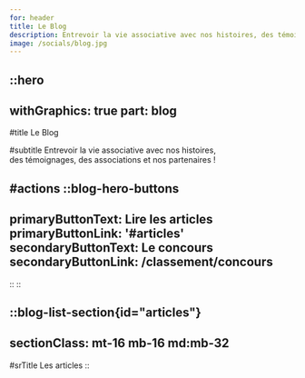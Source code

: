 ```yaml
---
for: header
title: Le Blog
description: Entrevoir la vie associative avec nos histoires, des témoignages, des associations et nos partenaires !
image: /socials/blog.jpg
---
```


::hero
---
withGraphics: true
part: blog
---

#title
Le Blog

#subtitle
Entrevoir la vie associative avec nos histoires,<br /> des témoignages, des associations et nos partenaires !

#actions
  ::blog-hero-buttons
  ---
  primaryButtonText: Lire les articles
  primaryButtonLink: '#articles'
  secondaryButtonText: Le concours
  secondaryButtonLink: /classement/concours
  ---
  ::
::

::blog-list-section{id="articles"}
---
sectionClass: mt-16 mb-16 md:mb-32
---
#srTitle
Les articles
::

<!--
::newsletter-section
---
sectionClass: my-16 md:my-32
buttonText: S'abonner
buttonLink: newsletterSubscriptionLink
---
#title
S'abonner au Classement
#subtitle
Une newsletter pour tous ceux qui veulent prolonger l’aventure du Classement avec des exclusivités et des actualités sur la vie associative étudiante.
::
-->
